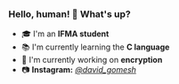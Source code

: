### Hello, human! 👋 What's up?
- :mortar_board: I'm an **IFMA student**
- :books: I'm currently learning the **C language**
- :mag_right: I'm currently working on **encryption**
- :camera: **Instagram:** [*@david_gomesh*](https://www.instagram.com/david_gomesh/)

<!--
**DavidGomesh/DavidGomesh** is a ✨ _special_ ✨ repository because its `README.md` (this file) appears on your GitHub profile.

Here are some ideas to get you started:

- 🔭 I’m currently working on ...
- 🌱 I’m currently learning ...
- 👯 I’m looking to collaborate on ...
- 🤔 I’m looking for help with ...
- 💬 Ask me about ...
- 📫 How to reach me: ...
- 😄 Pronouns: ...
- ⚡ Fun fact: ...
-->
